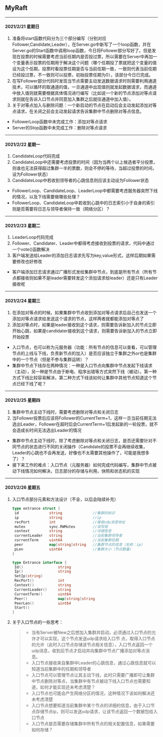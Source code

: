 ## MyRaft
---
#### 2021/2/21 星期日
1. 准备将start函数代码分为三个部分编写（分别对应Follower,Candidate,Leader），在Server.go中新写了一个loop函数，并在Server.go的Start函数中调用loop函数，今日将Follower部分写好了。但是发现在投票的时候需要考虑当前任期内是否投过票，所以需要在Server中再加一个变量表示投票的任期用于解决这个问题（哪个任期投了票就把这个变量的值设为这个任期，投票时看投票任期是否与当前任期一致，一致则代表当前任期已经投过票，不一致则可以投票，初始投票任期为0），该部分今日已完成。
2. 在写Follower部分代码时发现当节点需要主动发送数据请求时则需要利用通道技术，可以循环的取通道的值，一旦通道中出现值则就发起数据请求，而通道中放入值则就需要根据具体情况进行编写（比如说一个新的节点添加对等点请求则就在告诉入口节点并同意加入集群之后就往通道中加入值）。
3. 关于对等点加入与删除问题：一个新启动的节点在启动后会主动发起添加对等点请求，在关闭之前会主动发起请求告诉集群中节点删除对等点信息。

+ FollowerLoop函数中未完成工作：添加对等点请求
+ Server的Stop函数中未完成工作：删除对等点请求
---
#### 2021/2/22 星期一

1. CandidateLoop代码完成
2. CandidateLoop中还需要考虑投票的时间（因为当两个以上候选者平分投票，则谁也无法获得超过集群一半的票数，则会不停的等待，当超过投票的时间，设为Follower状态）
3. CandidateLoop中若收到领导者的心跳信息则应该主动设为Follower状态

+ FollowerLoop、CandidateLoop、LeaderLoop中都需要考虑服务器突然下线的情况，以及下线需要做哪些处理？
+ FollowerLoop、CandidateLoop中若收到心跳中的日志索引小于自身的索引则是否需要将日志与领导者保持一致（网络分区）？
---
#### 2021/2/23 星期二

1. LeaderLoop代码完成
2. Follower、Candidater、Leader中都得考虑接收到投票的请求，代码中通过一个vote()函数解决
3. 客户端发送给Leader的添加日志请求先写为key,value形式，这样后期如果需要修改也好修改

+ 客户端添加日志请求通过广播形式发给集群中节点，到底是所有节点（所有节点都接收则如果不是leader需要转发这个添加请求给leader）还是只有Leader接收呢

---

#### 2021/2/24 星期三

1. 在添加对等点的时候，如果集群中节点收到添加对等点请求后自己也发送一个添加对等点请求给发送这个请求的节点，这样两者就都能添加对等点了
2. 添加对等点时，如果是leader接收到这个请求，则需要告诉新加入的节点立即开始心跳，如果是candidater接收到这个请求，则需要告诉新加入的节点立即开始投票

+ 入口节点，也可以称为元服务器（功能：所有节点的信息可以查看，可以管理节点的上线与下线，负责新节点的加入）是否应该独立于集群之外or也是集群中的一个节点（但是不参与集群运转）？
+ 集群中节点下线存在两种情况：一种是入口节点向集群中节点发起下线请求（主动），另一种是节点由于断电、程序出错等方式突然下线（被动）。第一种方式下线比较容易解决，第二种方式下线该如何让集群中其他节点知道这个节点已经下线了呢？

---

#### 2021/2/25 星期四

1. 集群中节点主动下线时，需要考虑删除对等点和关闭日志
2. 当Follower投票后应该将Follower的CurrentTerm+1，这样一旦当前任期无法选出Leader，Follower在超时后会CurrentTerm+1后发起新的一轮投票，就不会造成长时间无法选出Leader的情况

+ 集群中节点主动下线时，除了考虑删除对等点和关闭日志，是否还需要针对不同节点的状态进行不同的关闭操作（Candidate的投票不会再继续收集，Leader的心跳也不会再发送，好像也不太需要其他操作了，可能是我想多了）？
+ 接下来工作的难点：入口节点（元服务器）如何完成代码编写，集群中节点被动下线情况如何解决，日志部分的存储与利用，快照和状态机的实现

---

#### 2021/2/26 星期五

1. 入口节点部分元素和方法设计（不全，以后会陆续补充）

   ```go
   type entrance struct {
   	id              string              //集群的标识
   	ip 				string				//ip
   	recPort 		int					//接收udp消息地址
   	mutex      		sync.RWMutex		//读写锁
   	context     	string				//详细信息
   	currentLeader   string				//当前集群领导者
   	currentTerm     uint64				//当前集群任期
   	peer            map[string]string   //集群节点的信息（名称：ip）
   	pLen            uint64				//集群大小（节点数量）
   }
   
   type Entrance interface {
   	Id()    			string
   	Ip()    			string
   	SetIp(string)
   	RecPort() 			int
   	Context() 			string
   	CurrentLeader() 	string
   	CurrentTerm()   	uint64
   	Peer()    			map[string]string
   	PeerLen() 			uint64
   	Start()
   }
   ```

2. 关于入口节点的一些思考：

   > - 当有Server被New之后想加入集群并启动，必须通过入口节点的允许才可以实现，这个节点发送udp请求给入口节	点，取得入口节点的允许（此时入口节点存储该节点相关信息），入口节点返回一个udp消息，收到后节点才启动并向集群中节点广播添加对等点消息。
   > - 入口节点接收来自集群中Leader的心跳信息，通过心跳信息就可以知道当前集群中的任期和领导者
   > - 入口节点可以管理节点让其主动下线，此时只需要广播即可让集群中节点删除对等点，当集群中有节点被动下线入口节点也需要知道，如何才能实现还未考虑清楚？
   > - 入口节点也可能会产生网络分区的情况，这种情况下该如何解决还未考虑清楚
   > - 入口节点想要知道当前集群中某个节点的详细的信息，由于入口节点存储节点ip，则可以发送udp请求，让该节点返回一个数据包给入口节点
   > - 入口节点是否需要存储集群中所有节点的相关配置信息，如果需要如何存储？